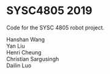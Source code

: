 # SYSC4805 2019
Code for the SYSC 4805 robot project.

Hanshan Wang  
Yan Liu  
Henri Cheung  
Christian Sargusingh  
Dailin Luo
